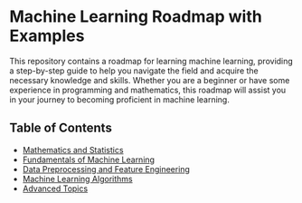 # Machine Learning Roadmap with Examples

This repository contains a roadmap for learning machine learning, providing a step-by-step guide to help you navigate the field and acquire the necessary knowledge and skills. Whether you are a beginner or have some experience in programming and mathematics, this roadmap will assist you in your journey to becoming proficient in machine learning.

## Table of Contents

- [Mathematics and Statistics](/01_Mathematics%20and%20Statistics/README.md)
- [Fundamentals of Machine Learning]()
- [Data Preprocessing and Feature Engineering]()
- [Machine Learning Algorithms]()
- [Advanced Topics]()


<!-- 
## Mathematics and Statistics

Before diving into machine learning, it is crucial to have a solid understanding of mathematics and statistics. Topics to focus on include linear algebra, calculus, probability theory, and statistics. These concepts will form the foundation of machine learning algorithms and techniques.


## Machine Learning Algorithms

This section covers the core machine learning algorithms. Begin with supervised learning algorithms such as linear regression, logistic regression, decision trees, and support vector machines (SVMs). Then, explore unsupervised learning algorithms like clustering (k-means, hierarchical clustering) and dimensionality reduction (principal component analysis, t-SNE). Understand the principles behind these algorithms and their applications.

## Model Evaluation and Validation

Learning how to evaluate and validate machine learning models is essential. Explore concepts like cross-validation, bias-variance tradeoff, overfitting, and underfitting. Understand metrics such as accuracy, precision, recall, F1 score, and ROC curves. These techniques will help you assess the performance and generalization of your models.

## Feature Engineering

Feature engineering involves selecting and engineering meaningful features from raw data. Learn techniques such as feature scaling, one-hot encoding, handling missing data, and feature extraction. Feature engineering plays a vital role in improving model performance and extracting relevant information from data.

## Deep Learning

Deep learning is a rapidly growing subfield of machine learning that focuses on neural networks with multiple layers. Dive into artificial neural networks, activation functions, backpropagation, and optimization algorithms like stochastic gradient descent (SGD). Familiarize yourself with deep learning frameworks like TensorFlow and PyTorch, which are widely used for implementing and training deep learning models.

## Model Selection and Hyperparameter Tuning

Model selection involves choosing the best machine learning model for a specific task. Learn techniques like grid search, random search, and Bayesian optimization to fine-tune hyperparameters and improve model performance. Hyperparameter tuning is a crucial step in optimizing model performance and generalization.

## Data Preprocessing and Cleaning

Data preprocessing and cleaning are essential steps before training machine learning models. Understand techniques for handling outliers, dealing with imbalanced datasets, and normalizing data. Preprocessing and cleaning ensure data quality and enhance the performance of your models.

## Advanced Topics

Once you have a solid understanding of the foundational concepts, explore advanced topics based on your interests and application areas. Some examples include natural language processing (NLP), computer vision, recomm -->
